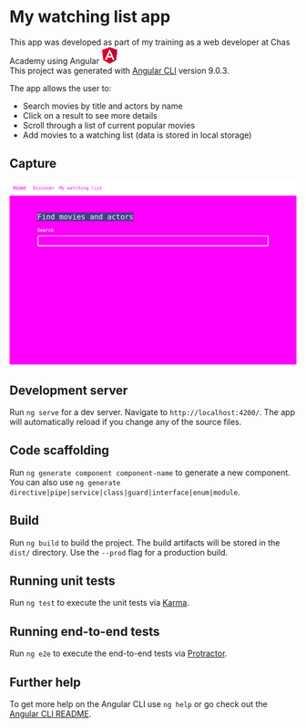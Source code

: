 # My watching list app

This app was developed as part of my training as a web developer at Chas Academy using Angular 
<img src="./src/assets/img/logo.png" alt="Angular" width="30"/><br>
This project was generated with [Angular CLI](https://github.com/angular/angular-cli) version 9.0.3.

The app allows the user to:
- Search movies by title and actors by name
- Click on a result to see more details
- Scroll through a list of current popular movies
- Add movies to a watching list (data is stored in local storage)

## Capture

<img src="./src/assets/img/capture-1.png" alt="capture"/><br>

## Development server

Run `ng serve` for a dev server. Navigate to `http://localhost:4200/`. The app will automatically reload if you change any of the source files.

## Code scaffolding

Run `ng generate component component-name` to generate a new component. You can also use `ng generate directive|pipe|service|class|guard|interface|enum|module`.

## Build

Run `ng build` to build the project. The build artifacts will be stored in the `dist/` directory. Use the `--prod` flag for a production build.

## Running unit tests

Run `ng test` to execute the unit tests via [Karma](https://karma-runner.github.io).

## Running end-to-end tests

Run `ng e2e` to execute the end-to-end tests via [Protractor](http://www.protractortest.org/).

## Further help

To get more help on the Angular CLI use `ng help` or go check out the [Angular CLI README](https://github.com/angular/angular-cli/blob/master/README.md).
